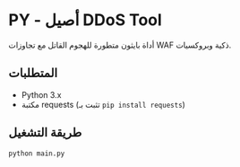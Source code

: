 # PY - أصيل DDoS Tool

أداة بايثون متطورة للهجوم القاتل مع تجاوزات WAF ذكية وبروكسيات.

## المتطلبات

- Python 3.x
- مكتبة requests (تثبت بـ `pip install requests`)

## طريقة التشغيل

```bash
python main.py
